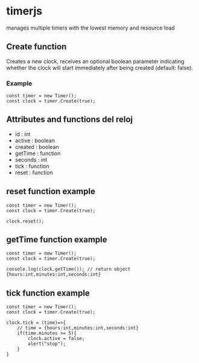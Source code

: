 # timerjs
manages multiple timers with the lowest memory and resource load

## Create function
Creates a new clock, receives an optional boolean parameter indicating whether the clock will start immediately after being created (default: false).


### Example
    const timer = new Timer();
    const clock = timer.Create(true);


## Attributes and functions del reloj
 - id       : int
 - active   : boolean
 - created  : boolean
 - getTime  : function
 - seconds  : int
 - tick     : function
 - reset    : function

## reset function example

    const timer = new Timer();
    const clock = timer.Create(true);

    clock.reset();

## getTime function example

    const timer = new Timer();
    const clock = timer.Create(true);

    console.log(clock.getTime()); // return object {hours:int,minutes:int,seconds:int}

## tick function example

    const timer = new Timer();
    const clock = timer.Create(true);

    clock.tick = (time)=>{
        // time = {hours:int,minutes:int,seconds:int}
        if(time.minutes >= 5){
            clock.active = false;
            alert("stop");
        }
    }
